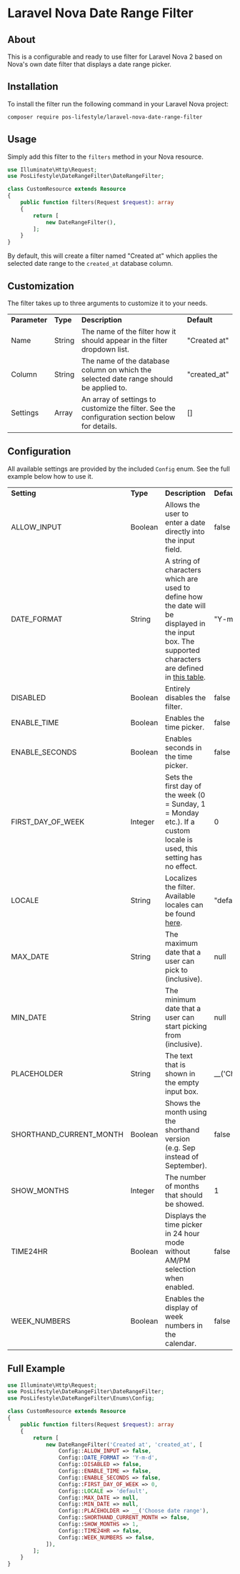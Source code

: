 # Laravel Nova Date Range Filter

## About

This is a configurable and ready to use filter for Laravel Nova 2 based on Nova's own date filter that displays a
date range picker.

## Installation

To install the filter run the following command in your Laravel Nova project:

```bash
composer require pos-lifestyle/laravel-nova-date-range-filter
```

## Usage

Simply add this filter to the `filters` method in your Nova resource.

```php
use Illuminate\Http\Request;
use PosLifestyle\DateRangeFilter\DateRangeFilter;

class CustomResource extends Resource
{
    public function filters(Request $request): array
    {
        return [
            new DateRangeFilter(),
        ];
    }
}
```

By default, this will create a filter named "Created at" which applies the selected date range to the `created_at`
database column.

## Customization

The filter takes up to three arguments to customize it to your needs.

<table>
    <tr>
        <td><strong>Parameter</strong></td>
        <td><strong>Type</strong></td>
        <td><strong>Description</strong></td>
        <td><strong>Default</strong></td>
    </tr>
    <tr>
        <td>Name</td>
        <td>String</td>
        <td>The name of the filter how it should appear in the filter dropdown list.</td>
        <td>"Created at"</td>
    </tr>
    <tr>
        <td>Column</td>
        <td>String</td>
        <td>The name of the database column on which the selected date range should be applied to.</td>
        <td>"created_at"</td>
    </tr>
    <tr>
        <td>Settings</td>
        <td>Array</td>
        <td>An array of settings to customize the filter. See the configuration section below for details.</td>
        <td>[]</td>
    </tr>
</table>

## Configuration

All available settings are provided by the included `Config` enum. See the full example below how to use it.

<table>
    <tr>
        <td><strong>Setting</strong></td>
        <td><strong>Type</strong></td>
        <td><strong>Description</strong></td>
        <td><strong>Default</strong></td>
    </tr>
    <tr>
        <td>ALLOW_INPUT</td>
        <td>Boolean</td>
        <td>Allows the user to enter a date directly into the input field.</td>
        <td>false</td>
    </tr>
    <tr>
        <td>DATE_FORMAT</td>
        <td>String</td>
        <td>
            A string of characters which are used to define how the date will be displayed in the input box.
            The supported characters are defined in <a href="https://flatpickr.js.org/formatting">this table</a>.
        </td>
        <td>"Y-m-d"</td>
    </tr>
    <tr>
        <td>DISABLED</td>
        <td>Boolean</td>
        <td>Entirely disables the filter.</td>
        <td>false</td>
    </tr>
    <tr>
        <td>ENABLE_TIME</td>
        <td>Boolean</td>
        <td>Enables the time picker.</td>
        <td>false</td>
    </tr>
    <tr>
        <td>ENABLE_SECONDS</td>
        <td>Boolean</td>
        <td>Enables seconds in the time picker.</td>
        <td>false</td>
    </tr>
    <tr>
        <td>FIRST_DAY_OF_WEEK</td>
        <td>Integer</td>
        <td>
            Sets the first day of the week (0 = Sunday, 1 = Monday etc.).
            If a custom locale is used, this setting has no effect.
        </td>
        <td>0</td>
    </tr>
    <tr>
        <td>LOCALE</td>
        <td>String</td>
        <td>
            Localizes the filter.
            Available locales can be found <a href="https://github.com/flatpickr/flatpickr/tree/master/src/l10n">here</a>.
        </td>
        <td>"default"</td>
    </tr>
    <tr>
        <td>MAX_DATE</td>
        <td>String</td>
        <td>The maximum date that a user can pick to (inclusive).</td>
        <td>null</td>
    </tr>
    <tr>
        <td>MIN_DATE</td>
        <td>String</td>
        <td>The minimum date that a user can start picking from (inclusive).</td>
        <td>null</td>
    </tr>
    <tr>
        <td>PLACEHOLDER</td>
        <td>String</td>
        <td>The text that is shown in the empty input box.</td>
        <td style="white-space: nowrap;">__('Choose date range')</td>
    </tr>
    <tr>
        <td>SHORTHAND_CURRENT_MONTH</td>
        <td>Boolean</td>
        <td>Shows the month using the shorthand version (e.g. Sep instead of September).</td>
        <td>false</td>
    </tr>
    <tr>
        <td>SHOW_MONTHS</td>
        <td>Integer</td>
        <td>The number of months that should be showed.</td>
        <td>1</td>
    </tr>
    <tr>
        <td>TIME24HR</td>
        <td>Boolean</td>
        <td>Displays the time picker in 24 hour mode without AM/PM selection when enabled.</td>
        <td>false</td>
    </tr>
    <tr>
        <td>WEEK_NUMBERS</td>
        <td>Boolean</td>
        <td>Enables the display of week numbers in the calendar.</td>
        <td>false</td>
    </tr>
</table>

## Full Example

```php
use Illuminate\Http\Request;
use PosLifestyle\DateRangeFilter\DateRangeFilter;
use PosLifestyle\DateRangeFilter\Enums\Config;

class CustomResource extends Resource
{
    public function filters(Request $request): array
    {
        return [
            new DateRangeFilter('Created at', 'created_at', [
                Config::ALLOW_INPUT => false,
                Config::DATE_FORMAT => 'Y-m-d',
                Config::DISABLED => false,
                Config::ENABLE_TIME => false,
                Config::ENABLE_SECONDS => false,
                Config::FIRST_DAY_OF_WEEK => 0,
                Config::LOCALE => 'default',
                Config::MAX_DATE => null,
                Config::MIN_DATE => null,
                Config::PLACEHOLDER => __('Choose date range'),
                Config::SHORTHAND_CURRENT_MONTH => false,
                Config::SHOW_MONTHS => 1,
                Config::TIME24HR => false,
                Config::WEEK_NUMBERS => false,
            ]),
        ];
    }
}
```
